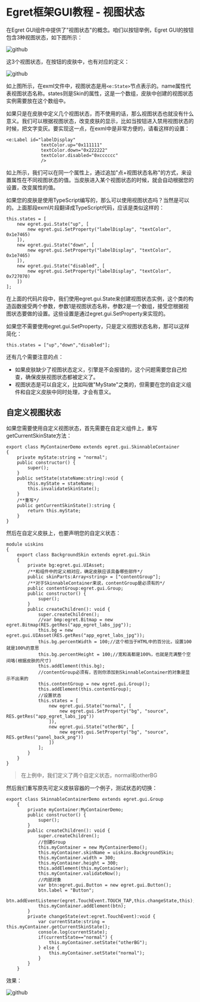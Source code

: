 Egret框架GUI教程 - 视图状态
===============

在Egret GUI组件中提供了"视图状态"的概念。咱们以按钮举例，Egret GUI的按钮包含3种视图状态，如下图所示：

![github](https://raw.githubusercontent.com/NeoGuo/html5-documents/master/egret-gui/images/state1.png "Egret")

这3个视图状态，在按钮的皮肤中，也有对应的定义：

![github](https://raw.githubusercontent.com/NeoGuo/html5-documents/master/egret-gui/images/state2.png "Egret")

如上图所示，在exml文件中，视图状态是用```<e:State>```节点表示的。name属性代表视图状态名称。states则是Skin的属性，这是一个数组，皮肤中创建的视图状态实例需要放在这个数组中。

如果只是在皮肤中定义几个视图状态，而不使用的话，那么视图状态也就没有什么意义。我们可以根据视图状态，改变皮肤的显示，比如当按钮进入禁用视图状态的时候，把文字变灰。要实现这一点，在exml中是非常方便的，请看这样的设置：

```
<e:Label id="labelDisplay" 
             textColor.up="0x111111"
             textColor.down="0x222222" 
             textColor.disabled="0xcccccc" 
             />
```

如上所示，我们可以在同一个属性上，通过追加"点+视图状态名称"的方式，来设置属性在不同视图状态的值。当皮肤进入某个视图状态的时候，就会自动根据您的设置，改变属性的值。

如果您的皮肤是使用TypeScript编写的，那么可以使用视图状态吗？当然是可以的。上面那段exml片段翻译成TypeScript代码，应该是类似这样的：

```
this.states = [
    new egret.gui.State("up", [
        new egret.gui.SetProperty("labelDisplay", "textColor", 0x1e7465)
    ]),
    new egret.gui.State("down", [
        new egret.gui.SetProperty("labelDisplay", "textColor", 0x1e7465)
    ]),
    new egret.gui.State("disabled", [
        new egret.gui.SetProperty("labelDisplay", "textColor", 0x727070)
    ])
];
```

在上面的代码片段中，我们使用egret.gui.State来创建视图状态实例，这个类的构造函数接受两个参数，参数1是视图状态名称，参数2是一个数组，接受您根据视图状态要做的设置。这些设置是通过egret.gui.SetProperty来实现的。

如果您不需要使用egret.gui.SetProperty，只是定义视图状态名称，那可以这样简化：

```
this.states = ["up","down","disabled"];
```

还有几个需要注意的点：

* 如果皮肤缺少了视图状态定义，引擎是不会报错的，这个问题需要您自己检查，确保皮肤视图状态都被定义了。
* 视图状态是可以自定义，比如叫做"MyState"之类的，但需要在您的自定义组件和自定义皮肤中同时处理，才会有意义。

自定义视图状态
---------------------

如果您需要使用自定义视图状态，首先需要在自定义组件上，重写getCurrentSkinState方法：

```
export class MyContainerDemo extends egret.gui.SkinnableContainer
{
    private myState:string = "normal";
    public constructor() {
        super();
    }
    public setState(stateName:string):void {
        this.myState = stateName;
        this.invalidateSkinState();
    }
    /**重写*/
    public getCurrentSkinState():string {
        return this.myState;
    }
}
```

然后在自定义皮肤上，也要声明您的自定义状态：

```
module uiskins
{
    export class BackgroundSkin extends egret.gui.Skin
    {
        private bg:egret.gui.UIAsset;
        /**和组件中的定义相对应，确定皮肤应该具备哪些部件*/
        public skinParts:Array<string> = ["contentGroup"];
        /**对于SkinnableContainer来说，contentGroup是必须有的*/
        public contentGroup:egret.gui.Group;
        public constructor() {
            super();
        }
        public createChildren(): void {
            super.createChildren();
            //var bmp:egret.Bitmap = new egret.Bitmap(RES.getRes("app_egret_labs_jpg"));
            this.bg = new egret.gui.UIAsset(RES.getRes("app_egret_labs_jpg"));
            this.bg.percentWidth = 100;//这个相当于HTML中的百分比，设置100就是100%的意思
            this.bg.percentHeight = 100;//宽和高都是100%，也就是充满整个空间咯(根据皮肤的尺寸)
            this.addElement(this.bg);
            //contentGroup必须有，否则你添加到SkinnableContainer的对象是显示不出来的
            this.contentGroup = new egret.gui.Group();
            this.addElement(this.contentGroup);
            //设置状态
            this.states = [
                new egret.gui.State("normal", [
                    new egret.gui.SetProperty("bg", "source", RES.getRes("app_egret_labs_jpg"))
                ]),
                new egret.gui.State("otherBG", [
                    new egret.gui.SetProperty("bg", "source", RES.getRes("panel_back_png"))
                ])
            ];
        }
    }
}
```
> 在上例中，我们定义了两个自定义状态，normal和otherBG

然后我们重写原先可定义皮肤容器的一个例子，测试状态的切换：

```
export class SkinnableContainerDemo extends egret.gui.Group
    {
        private myContainer:MyContainerDemo;
        public constructor() {
            super();
        }
        public createChildren(): void {
            super.createChildren();
            //创建Group
            this.myContainer = new MyContainerDemo();
            this.myContainer.skinName = uiskins.BackgroundSkin;
            this.myContainer.width = 300;
            this.myContainer.height = 300;
            this.addElement(this.myContainer);
            this.myContainer.validateNow();
            //内部对象
            var btn:egret.gui.Button = new egret.gui.Button();
            btn.label = "Button";
            btn.addEventListener(egret.TouchEvent.TOUCH_TAP,this.changeState,this);
            this.myContainer.addElement(btn);
        }
        private changeState(evt:egret.TouchEvent):void {
            var currentState:string = this.myContainer.getCurrentSkinState();
            console.log(currentState);
            if(currentState=="normal") {
                this.myContainer.setState("otherBG");
            } else {
                this.myContainer.setState("normal");
            }
        }
    }
```

效果：

![github](https://raw.githubusercontent.com/NeoGuo/html5-documents/master/egret-gui/images/state3.png "Egret")